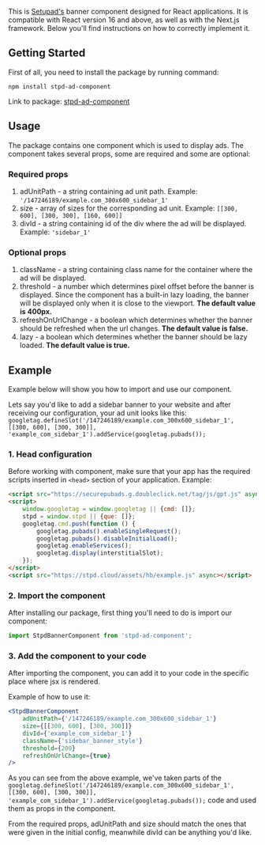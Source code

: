 This is [Setupad's](https://setupad.com/?utm_source=npmjs&utm_medium=link&utm_campaign=stpd-ad-component) banner component designed for React applications. It is compatible with React version 16 and above, as well as with the Next.js framework. Below you'll find instructions on how to correctly implement it.

## Getting Started

First of all, you need to install the package by running command:

`npm install stpd-ad-component`

Link to package: [stpd-ad-component](https://www.npmjs.com/package/stpd-ad-component)

## Usage

The package contains one component which is used to display ads. The component takes several props, some are required and some are optional:

### Required props

1. adUnitPath - a string containing ad unit path. Example: `'/147246189/example.com_300x600_sidebar_1'`
2. size - array of sizes for the corresponding ad unit. Example: `[[300, 600], [300, 300], [160, 600]]`
3. divId - a string containing id of the div where the ad will be displayed. Example: `'sidebar_1'`

### Optional props

1. className - a string containing class name for the container where the ad will be displayed.
2. threshold - a number which determines pixel offset before the banner is displayed. Since the component has a built-in lazy loading, the banner will be displayed only when it is close to the viewport. **The default value is 400px.**
3. refreshOnUrlChange - a boolean which determines whether the banner should be refreshed when the url changes. **The default value is false.**
4. lazy - a boolean which determines whether the banner should be lazy loaded. **The default value is true.**

## Example

Example below will show you how to import and use our component.

Lets say you'd like to add a sidebar banner to your website and after receiving our configuration, your ad unit looks like this: `googletag.defineSlot('/147246189/example.com_300x600_sidebar_1', [[300, 600], [300, 300]], 'example_com_sidebar_1').addService(googletag.pubads());`

### 1. Head configuration

Before working with component, make sure that your app has the required scripts inserted in `<head>` section of your application. Example:

```html
<script src="https://securepubads.g.doubleclick.net/tag/js/gpt.js" async></script>
<script>
    window.googletag = window.googletag || {cmd: []};
    stpd = window.stpd || {que: []};
    googletag.cmd.push(function () {
        googletag.pubads().enableSingleRequest();
        googletag.pubads().disableInitialLoad();
        googletag.enableServices();
        googletag.display(interstitialSlot);
    });
</script>
<script src="https://stpd.cloud/assets/hb/example.js" async></script>
```



### 2. Import the component

After installing our package, first thing you'll need to do is import our component:

```jsx
import StpdBannerComponent from 'stpd-ad-component';
```


### 3. Add the component to your code

After importing the component, you can add it to your code in the specific place where jsx is rendered.

Example of how to use it:

```jsx
<StpdBannerComponent
    adUnitPath={'/147246189/example.com_300x600_sidebar_1'}
    size={[[300, 600], [300, 300]]}
    divId={'example_com_sidebar_1'}
    className={'sidebar_banner_style'}
    threshold={200}
    refreshOnUrlChange={true}
/>
```

As you can see from the above example, we've taken parts of the `googletag.defineSlot('/147246189/example.com_300x600_sidebar_1', [[300, 600], [300, 300]], 'example_com_sidebar_1').addService(googletag.pubads());` code and used them as props in the component.

From the required props, adUnitPath and size should match the ones that were given in the initial config, meanwhile divId can be anything you'd like.

